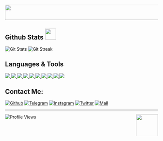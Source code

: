 <p align="center">
  <img width="550" height="50" src="https://readme-typing-svg.herokuapp.com?color=%2336BCF7&size=27&center=true&vCenter=true&width=520&lines=Welcome+To+My+Github+Profile+%F0%9F%91%8B"> 
</p>

## Github Stats <img src="https://imgur.com/a/Oho3DEW" width="36">

![Git Stats](https://github-readme-stats.vercel.app/api?username=unsigned-byte&count_private=true&include_all_commits=true&show_icons=true&theme=dracula&custom_title=GitHub+Stats)
![Git Streak](https://github-readme-streak-stats.herokuapp.com?user=unsigned-byte&theme=dracula)

## Languages & Tools
<p align="centre">
  <a href="https://archlinux.org">
    <img src="https://skillicons.dev/icons?i=linux" />
  </a>
  <a href="https://www.gnu.org/software/bash">
    <img src="https://skillicons.dev/icons?i=bash" />
  </a>
  <a href="https://en.wikipedia.org/wiki/C%2B%2B">
    <img src="https://skillicons.dev/icons?i=cpp" />
  </a>
  <a href="https://docker.com">
    <img src="https://skillicons.dev/icons?i=docker" />
  </a>
  <a href="https://git-scm.com">
    <img src="https://skillicons.dev/icons?i=git" />
  </a>
  <a href="https://go.dev">
    <img src="https://skillicons.dev/icons?i=go" />
  </a>
  <a href="https://java.com">
    <img src="https://skillicons.dev/icons?i=java" />
  </a>
  <a href="https://mongodb.com">
    <img src="https://skillicons.dev/icons?i=mongo" />
  </a>
  <a href="https://www.python.org">
    <img src="https://skillicons.dev/icons?i=python" />
  </a>
  <a href="https://visualstudio.com">
    <img src="https://skillicons.dev/icons?i=vscode" />
  </a> 
</p>


## Contact Me:
[![Github](https://img.icons8.com/fluent/48/000000/github.png)](https://github.com/unsigned-byte)
[![Telegram](https://img.icons8.com/fluent/48/000000/telegram-app.png)](https://t.me/bat_name)
[![Instagram](https://img.icons8.com/fluent/48/000000/instagram-new.png)](https://instagram.com/unsigned_byte)
[![Twitter](https://img.icons8.com/fluent/48/000000/twitter.png)](https://twitter.com/)
[![Mail](https://img.icons8.com/fluency/48/000000/mail.png)](mailto:unsigned-byte@proton.me)

---------------------

![Profile Views](https://komarev.com/ghpvc/?username=unsigned-byte&color=blue)
<img src="https://64.media.tumblr.com/34784257378ce2c51675599159735772/tumblr_nd3b8i2gL01sedjuto1_400.gifv" align="right" width="72"/>